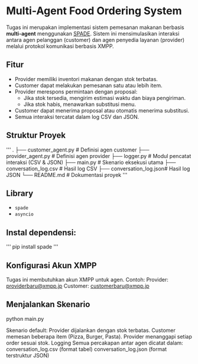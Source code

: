 # Multi-Agent Food Ordering System

Tugas ini merupakan implementasi sistem pemesanan makanan berbasis **multi-agent** menggunakan [SPADE](https://spade-mas.readthedocs.io/en/latest/). Sistem ini mensimulasikan interaksi antara agen pelanggan (customer) dan agen penyedia layanan (provider) melalui protokol komunikasi berbasis XMPP.

## Fitur
- Provider memiliki inventori makanan dengan stok terbatas.
- Customer dapat melakukan pemesanan satu atau lebih item.
- Provider merespons permintaan dengan proposal:
  - Jika stok tersedia, mengirim estimasi waktu dan biaya pengiriman.
  - Jika stok habis, menawarkan substitusi menu.
- Customer dapat menerima proposal atau otomatis menerima substitusi.
- Semua interaksi tercatat dalam log CSV dan JSON.

## Struktur Proyek
'''
.
├── customer_agent.py    # Definisi agen customer
├── provider_agent.py    # Definisi agen provider
├── logger.py            # Modul pencatat interaksi (CSV & JSON)
├── main.py              # Skenario eksekusi utama
├── conversation_log.csv # Hasil log CSV
├── conversation_log.json# Hasil log JSON
└── README.md            # Dokumentasi proyek
'''



## Library
- `spade`
- `asyncio`


## Instal dependensi:
'''
pip install spade
'''

## Konfigurasi Akun XMPP

Tugas ini membutuhkan akun XMPP untuk agen.
Contoh:
Provider: providerbaru@xmpp.jp
Customer: customerbaru@xmpp.jp

## Menjalankan Skenario
python main.py

Skenario default:
Provider dijalankan dengan stok terbatas.
Customer memesan beberapa item (Pizza, Burger, Pasta).
Provider menanggapi setiap order sesuai stok.
Logging
Semua percakapan antar agen dicatat dalam:
conversation_log.csv (format tabel)
conversation_log.json (format terstruktur JSON)

